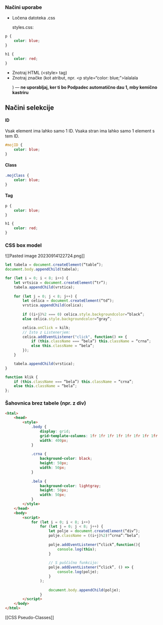 ### Načini uporabe
- Ločena datoteka .css
	<link rel=“stylesheet” type=“text/css” href=“styles.css”>
	
	styles.css:
```css
p {
	color: blue;
}

h1 { 
	color: red;
}
 ```
- Znotraj HTML (\<style> tag)
- Znotraj značke (kot atribut, npr. <p style=“color: blue;”>lalalala</p>) — **ne uporabljaj, ker ti bo Podpadec automatično dau 1, mby kemično kastriru**

## Načini selekcije
#### ID
Vsak element ima lahko samo 1 ID.
Vsaka stran ima lahko samo 1 element s tem ID.
```css
#mojID {
	color: blue;
}
```
#### Class
```css
.mojClass {
	color: blue;
}
```
#### Tag
```css
p {
	color: blue;
}

h1 { 
	color: red;
}
 ```

### CSS box model
![[Pasted image 20230914122724.png]]

```js
let tabela = document.createElement(“table”);
document.body.appendChild(tabela);

for (let i = 0; i < 8; i++) {
	let vrtsica = document.createElement(“tr”);
	tabela.appendChild(vrstica);
	
	for (let j = 0; j < 8; j++) {
		let celica = document.createElement(“td”);
		vrstica.appendChild(celica);
	
		if ((i+j)%2 === 0) celica.style.backgroundcolor=“black”;
		else celica.style.backgroundcolor=“gray”;

		celica.onClick = kilk;
		// Isto z Listenerjem:
		celica.addEventListener("click", function() => {
			if (this.className === “bela”) this.className = “crna”;
			else this.className = “bela”;
		});
	}

	tabela.appendChild(vrstica);
}

function klik {
	if (this.className === “bela”) this.className = “crna”;
	else this.className = “bela”;
};
```

### Šahovnica brez tabele (npr. z div)
```html
<html>
	<head>
		<style>
			.body {
				display: grid;
				grid-template-columns: 1fr 1fr 1fr 1fr 1fr 1fr 1fr 1fr;
				width: 400px;
			}
			
			.crna {
				background-color: black;
				height: 50px;
				width: 50px;
			}
			
			.bela {
				background-color: lightgray;
				height: 50px;
				width: 50px;
			}
		</style>
	</head>
	<body>
		<script>
			for (let i = 0; i < 8; i++)
				for (let j = 0; j < 8; j++) {
					let polje = document.createElement(“div”);
					polje.className = ((i+j)%2)?”crna”:”bela”;
					
					polje.addEventListener(“click”,function(){
						console.log(this);
					}
					
					// S puščično funkcijo:
					polje.addEventListener(“click”, () => {
						console.log(polje);
					}		
				);
					
					document.body.appendChild(polje);
				}
		</script>
	</body>
</html>
```

[[CSS Pseudo-Classes]]